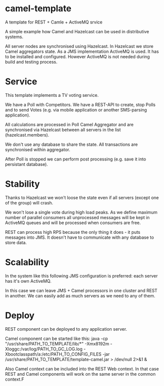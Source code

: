 camel-template
==============

A template for REST + Camle + ActiveMQ srvice

A simple example how Camel and Hazelcast can be used in distributive systems.

All server nodes are synchronised using Hazelcast.
In Hazelcast we store Camel aggregators state.
As a JMS implementation ActiveMQ is used. It has to be installed and configured.
However ActiveMQ is not needed during build and testing process.

Service
==============
This template implements a TV voting service.

We have a Poll with Competitors. We have a REST-API to create,
stop Polls and to send Votes (e.g. via mobile application or another SMS-parsing application).

All calculations are processed in Poll Camel Aggregator and are synchronised via Hazelcast
between all servers in the list (hazelcast.members).

We don't use any database to share the state. All transactions are synchronised within aggregator.

After Poll is stopped we can perform post processing (e.g. save it into persistant database).

Stability
==============
Thanks to Hazelcast we won't loose the state even if all servers (except one of the group) will crash.

We won't lose a single vote during high load peaks.
As we define maximum number of parallel consumers all unprocessed messages will be kept in ActiveMQ queues
and will be processed when consumers are free.

REST can process high RPS because the only thing it does - it puts messages into JMS. It doesn't have
to communicate with any database to store data.

Scalability
==============
In the system like this following JMS configuration is preferred: each server has it's own ActiveMQ.

In this case we can leave JMS + Camel processors in one cluster and REST in another.
We can easily add as much servers as we need to any of them.

Deploy
==============
REST component can be deployed to any application server.

Camel component can be started like this:
java -cp "/usr/share/PATH_TO_TEMPLATE/lib/*" -Xmx8192m -Xloggc:/var/log/PATH_TO_GC_LOG.log -Xbootclasspath/a:/etc/PATH_TO_CONFIG_FILES -jar /usr/share/PATH_TO_TEMPLATE/template-camel.jar > /dev/null 2>&1 &

Also Camel context can be included into the REST Web context. In that case REST and Camel components will work on the same server in the common context.F

